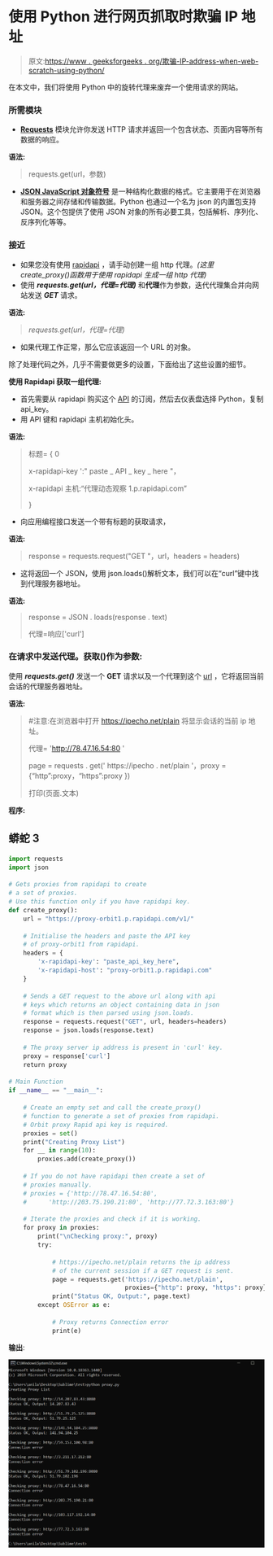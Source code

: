 # 使用 Python 进行网页抓取时欺骗 IP 地址

> 原文:[https://www . geeksforgeeks . org/欺骗-IP-address-when-web-scratch-using-python/](https://www.geeksforgeeks.org/spoofing-ip-address-when-web-scraping-using-python/)

在本文中，我们将使用 Python 中的旋转代理来废弃一个使用请求的网站。

### **所需模块**

*   [**Requests**](https://www.geeksforgeeks.org/python-requests-tutorial/) 模块允许你发送 HTTP 请求并返回一个包含状态、页面内容等所有数据的响应。

**语法:**

> requests.get(url，参数)

*   [**JSON JavaScript 对象符号**](https://www.geeksforgeeks.org/python-json/) 是一种结构化数据的格式。它主要用于在浏览器和服务器之间存储和传输数据。Python 也通过一个名为 json 的内置包支持 JSON。这个包提供了使用 JSON 对象的所有必要工具，包括解析、序列化、反序列化等等。

### **接近**

*   如果您没有使用 [rapidapi](https://rapidapi.com/max00355/api/proxy-orbit1/) ，请手动创建一组 http 代理。*(这里 create_proxy()函数用于使用 rapidapi 生成一组 http 代理)*
*   使用 ***requests.get(url，代理=代理)*** 和**代理**作为参数，迭代代理集合并向网站发送 ***GET*** 请求。

**语法:**

> *requests.get(url，代理=代理)*

*   如果代理工作正常，那么它应该返回一个 URL 的对象。

除了处理代码之外，几乎不需要做更多的设置，下面给出了这些设置的细节。

**使用 Rapidapi 获取一组代理:**

*   首先需要从 rapidapi 购买这个 [API](https://rapidapi.com/max00355/api/proxy-orbit1/) 的订阅，然后去仪表盘选择 Python，复制 api_key。
*   用 API 键和 rapidapi 主机初始化头。

**语法:**

> 标题= { 0
> 
> x-rapidapi-key ':" paste _ API _ key _ here "，
> 
> x-rapidapi 主机:“代理动态观察 1.p.rapidapi.com”
> 
> }

*   向应用编程接口发送一个带有标题的获取请求，

**语法:**

> response = requests.request("GET "，url，headers = headers)

*   这将返回一个 JSON，使用 json.loads()解析文本，我们可以在“curl”键中找到代理服务器地址。

**语法:**

> response = JSON . loads(response . text)
> 
> 代理=响应['curl']

### **在请求中发送代理。获取()作为参数:**

使用 ***requests.get()*** 发送一个 **GET** 请求以及一个代理到这个 [url](https://ipecho.net/plain) ，它将返回当前会话的代理服务器地址。

**语法:**

> #注意:在浏览器中打开 https://ipecho.net/plain 将显示会话的当前 ip 地址。
> 
> 代理= 'http://78.47.16.54:80 '
> 
> page = requests . get(' https://ipecho . net/plain '，proxy = {“http”:proxy，“https”:proxy })
> 
> 打印(页面.文本)

**程序:**

## 蟒蛇 3

```py
import requests
import json

# Gets proxies from rapidapi to create
# a set of proxies.
# Use this function only if you have rapidapi key.
def create_proxy():
    url = "https://proxy-orbit1.p.rapidapi.com/v1/"

    # Initialise the headers and paste the API key
    # of proxy-orbit1 from rapidapi.
    headers = {
        'x-rapidapi-key': "paste_api_key_here",
        'x-rapidapi-host': "proxy-orbit1.p.rapidapi.com"
    }

    # Sends a GET request to the above url along with api
    # keys which returns an object containing data in json
    # format which is then parsed using json.loads.
    response = requests.request("GET", url, headers=headers)
    response = json.loads(response.text)

    # The proxy server ip address is present in 'curl' key.
    proxy = response['curl']
    return proxy

# Main Function
if __name__ == "__main__":

    # Create an empty set and call the create_proxy()
    # function to generate a set of proxies from rapidapi.
    # Orbit proxy Rapid api key is required.
    proxies = set()
    print("Creating Proxy List")
    for __ in range(10):
        proxies.add(create_proxy())

    # If you do not have rapidapi then create a set of
    # proxies manually.
    # proxies = {'http://78.47.16.54:80',
    #      'http://203.75.190.21:80', 'http://77.72.3.163:80'}

    # Iterate the proxies and check if it is working.
    for proxy in proxies:
        print("\nChecking proxy:", proxy)
        try:

            # https://ipecho.net/plain returns the ip address
            # of the current session if a GET request is sent.
            page = requests.get('https://ipecho.net/plain',
                                proxies={"http": proxy, "https": proxy})
            print("Status OK, Output:", page.text)
        except OSError as e:

            # Proxy returns Connection error
            print(e)
```

**输出**:

![](img/4e6403df7e47d64188cdbeda45dfd75c.png)